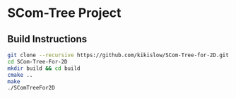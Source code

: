 # SCom-Tree Project

## Build Instructions

```bash
git clone --recursive https://github.com/kikislow/SCom-Tree-for-2D.git
cd SCom-Tree-For-2D
mkdir build && cd build
cmake ..
make
./SComTreeFor2D
